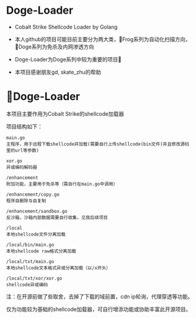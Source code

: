 # Doge-Loader
- Cobalt Strike Shellcode Loader by Golang

- 本人github的项目可能目前主要分为两大类，🐸Frog系列为自动化扫描方向，🐶Doge系列为免杀及内网渗透方向

- Doge-Loader为Doge系列中较为重要的项目🐶

- 本项目感谢朋友gd, skate_zhu的帮助

# 🐶Doge-Loader
本项目主要作用为Cobalt Strike的shellcode加载器

项目结构如下：
```
main.go
主程序，用于远程下载shellcode并加载(需要自行上传shellcode(bin文件)并且修改源码里的url等参数)

xor.go
异或编码解码器

/enhancement
附加功能，主要用于免杀等（需自行在main.go中调用）

/enhancement/copy.go
程序自删除与自复制

/enhancement/sandbox.go
反沙箱，沙箱内部数据需要自行收集，见我后续项目

/local
本地shellcode文件分离加载

/local/bin/main.go
本地shellcode raw格式分离加载

/local/txt/main.go
本地shellcode文本格式异或分离加载（以/x开头）

/local/txt/xor/xor.go
shellcode异或编码
```
注：在开源前做了些取舍，去掉了下载的域前置，cdn ip轮询，代理穿透等功能。

仅为功能较为基础的shellcode加载器，可自行增添功能或协助丰富此开源项目。
